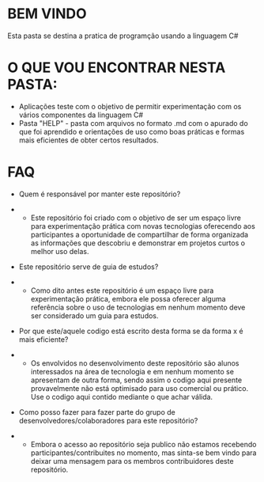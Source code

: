 # BEM VINDO

Esta pasta se destina a pratica de programção usando a linguagem C#

# O QUE VOU ENCONTRAR NESTA PASTA:

- Aplicações teste com o objetivo de permitir experimentação com os vários componentes da linguagem C#
- Pasta "HELP" - pasta com arquivos no formato .md com o apurado do que foi aprendido e orientações de uso como boas práticas e formas mais eficientes de obter certos resultados.

# FAQ

- Quem é responsável por manter este repositório?

- - Este repositório foi criado com o objetivo de ser um espaço livre para experimentação prática com novas tecnologias oferecendo aos participantes a oportunidade de compartilhar de forma organizada as informações que descobriu e demonstrar em projetos curtos o melhor uso delas.

- Este repositório serve de guia de estudos?

- - Como dito antes este repositório é um espaço livre para experimentação prática, embora ele possa oferecer alguma referência sobre o uso de tecnologias em nenhum momento deve ser considerado um guia para estudos.

- Por que este/aquele codigo está escrito desta forma se da forma x é mais eficiente?

- - Os envolvidos no desenvolvimento deste repositório são alunos interessados na área de tecnologia e em nenhum momento se apresentam de outra forma, sendo assim o codigo aqui presente provavelmente não está optimisado para uso comercial ou prático. Use o codigo aqui contido mediante o que achar válida.

- Como posso fazer para fazer parte do grupo de desenvolvedores/colaboradores para este repositório?

- - Embora o acesso ao repositório seja publico não estamos recebendo participantes/contribuites no momento, mas sinta-se bem vindo para deixar uma mensagem para os membros contribuidores deste repositório.
